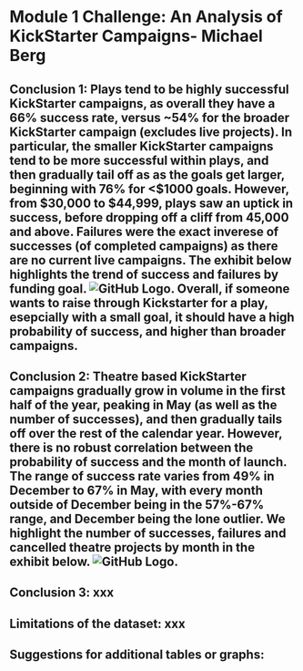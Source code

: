 
# Module 1 Challenge: An Analysis of KickStarter Campaigns- Michael Berg
Conclusion 1: Plays tend to be highly successful KickStarter campaigns, as overall they have a 66% success rate, versus ~54% for the broader KickStarter campaign (excludes live projects). In particular, the smaller KickStarter campaigns tend to be more successful within plays, and then gradually tail off as as the goals get larger, beginning with 76% for <$1000 goals. However, from $30,000 to $44,999, plays saw an uptick in success, before dropping off a cliff from 45,000 and above. Failures were the exact inverese of successes (of completed campaigns) as there are no current live campaigns. The exhibit below highlights the trend of success and failures by funding goal. ![GitHub Logo](/https://github.com/michaelberg1005/Module-1-Challenge/blob/master/Michael%20Berg%20Module%201%20-%20Outcomes%20Based%20on%20Goals%20Line%20Chart.png). Overall, if someone wants to raise through Kickstarter for a play, esepcially with a small goal, it should have a high probability of success, and higher than broader campaigns.
---
Conclusion 2: Theatre based KickStarter campaigns gradually grow in volume in the first half of the year, peaking in May (as well as the number of successes), and then gradually tails off over the rest of the calendar year. However, there is no robust correlation between the probability of success and the month of launch. The range of success rate varies from 49% in December to 67% in May, with every month outside of December being in the 57%-67% range, and December being the lone outlier. We highlight the number of successes, failures and cancelled theatre projects by month in the exhibit below. ![GitHub Logo](/https://github.com/michaelberg1005/Module-1-Challenge/blob/master/Michael%20Berg%20Module%201%20-%20Outcomes%20Based%20on%20Goals%20Line%20Chart.png).
---
Conclusion 3: xxx 
---
Limitations of the dataset: xxx 
---
Suggestions for additional tables or graphs: 
---
